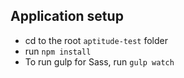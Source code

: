 ## Application setup

- cd to the root `aptitude-test` folder
- run `npm install`
- To run gulp for Sass, run `gulp watch`
